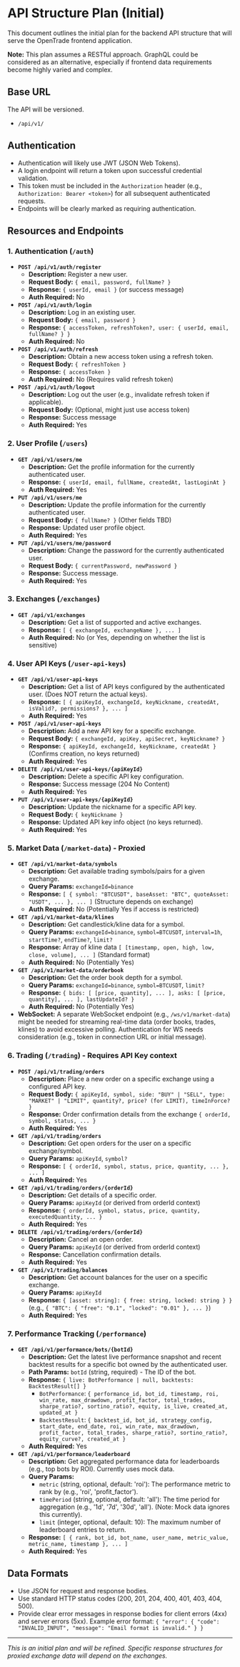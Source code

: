 # API Structure Plan (Initial)

This document outlines the initial plan for the backend API structure that will serve the OpenTrade frontend application.

**Note:** This plan assumes a RESTful approach. GraphQL could be considered as an alternative, especially if frontend data requirements become highly varied and complex.

## Base URL

The API will be versioned.
*   `/api/v1/`

## Authentication

*   Authentication will likely use JWT (JSON Web Tokens).
*   A login endpoint will return a token upon successful credential validation.
*   This token must be included in the `Authorization` header (e.g., `Authorization: Bearer <token>`) for all subsequent authenticated requests.
*   Endpoints will be clearly marked as requiring authentication.

## Resources and Endpoints

### 1. Authentication (`/auth`)

*   **`POST /api/v1/auth/register`**
    *   **Description:** Register a new user.
    *   **Request Body:** `{ email, password, fullName? }`
    *   **Response:** `{ userId, email }` (or success message)
    *   **Auth Required:** No
*   **`POST /api/v1/auth/login`**
    *   **Description:** Log in an existing user.
    *   **Request Body:** `{ email, password }`
    *   **Response:** `{ accessToken, refreshToken?, user: { userId, email, fullName? } }`
    *   **Auth Required:** No
*   **`POST /api/v1/auth/refresh`**
    *   **Description:** Obtain a new access token using a refresh token.
    *   **Request Body:** `{ refreshToken }`
    *   **Response:** `{ accessToken }`
    *   **Auth Required:** No (Requires valid refresh token)
*   **`POST /api/v1/auth/logout`**
    *   **Description:** Log out the user (e.g., invalidate refresh token if applicable).
    *   **Request Body:** (Optional, might just use access token)
    *   **Response:** Success message
    *   **Auth Required:** Yes

### 2. User Profile (`/users`)

*   **`GET /api/v1/users/me`**
    *   **Description:** Get the profile information for the currently authenticated user.
    *   **Response:** `{ userId, email, fullName, createdAt, lastLoginAt }`
    *   **Auth Required:** Yes
*   **`PUT /api/v1/users/me`**
    *   **Description:** Update the profile information for the currently authenticated user.
    *   **Request Body:** `{ fullName? }` (Other fields TBD)
    *   **Response:** Updated user profile object.
    *   **Auth Required:** Yes
*   **`PUT /api/v1/users/me/password`**
    *   **Description:** Change the password for the currently authenticated user.
    *   **Request Body:** `{ currentPassword, newPassword }`
    *   **Response:** Success message.
    *   **Auth Required:** Yes

### 3. Exchanges (`/exchanges`)

*   **`GET /api/v1/exchanges`**
    *   **Description:** Get a list of supported and active exchanges.
    *   **Response:** `[ { exchangeId, exchangeName }, ... ]`
    *   **Auth Required:** No (or Yes, depending on whether the list is sensitive)

### 4. User API Keys (`/user-api-keys`)

*   **`GET /api/v1/user-api-keys`**
    *   **Description:** Get a list of API keys configured by the authenticated user. (Does NOT return the actual keys).
    *   **Response:** `[ { apiKeyId, exchangeId, keyNickname, createdAt, isValid?, permissions? }, ... ]`
    *   **Auth Required:** Yes
*   **`POST /api/v1/user-api-keys`**
    *   **Description:** Add a new API key for a specific exchange.
    *   **Request Body:** `{ exchangeId, apiKey, apiSecret, keyNickname? }`
    *   **Response:** `{ apiKeyId, exchangeId, keyNickname, createdAt }` (Confirms creation, no keys returned)
    *   **Auth Required:** Yes
*   **`DELETE /api/v1/user-api-keys/{apiKeyId}`**
    *   **Description:** Delete a specific API key configuration.
    *   **Response:** Success message (204 No Content)
    *   **Auth Required:** Yes
*   **`PUT /api/v1/user-api-keys/{apiKeyId}`**
    *   **Description:** Update the nickname for a specific API key.
    *   **Request Body:** `{ keyNickname }`
    *   **Response:** Updated API key info object (no keys returned).
    *   **Auth Required:** Yes

### 5. Market Data (`/market-data`) - Proxied

*   **`GET /api/v1/market-data/symbols`**
    *   **Description:** Get available trading symbols/pairs for a given exchange.
    *   **Query Params:** `exchangeId=binance`
    *   **Response:** `[ { symbol: "BTCUSDT", baseAsset: "BTC", quoteAsset: "USDT", ... }, ... ]` (Structure depends on exchange)
    *   **Auth Required:** No (Potentially Yes if access is restricted)
*   **`GET /api/v1/market-data/klines`**
    *   **Description:** Get candlestick/kline data for a symbol.
    *   **Query Params:** `exchangeId=binance`, `symbol=BTCUSDT`, `interval=1h`, `startTime?`, `endTime?`, `limit?`
    *   **Response:** Array of kline data `[ [timestamp, open, high, low, close, volume], ... ]` (Standard format)
    *   **Auth Required:** No (Potentially Yes)
*   **`GET /api/v1/market-data/orderbook`**
    *   **Description:** Get the order book depth for a symbol.
    *   **Query Params:** `exchangeId=binance`, `symbol=BTCUSDT`, `limit?`
    *   **Response:** `{ bids: [ [price, quantity], ... ], asks: [ [price, quantity], ... ], lastUpdateId? }`
    *   **Auth Required:** No (Potentially Yes)
*   **WebSocket:** A separate WebSocket endpoint (e.g., `/ws/v1/market-data`) might be needed for streaming real-time data (order books, trades, klines) to avoid excessive polling. Authentication for WS needs consideration (e.g., token in connection URL or initial message).

### 6. Trading (`/trading`) - Requires API Key context

*   **`POST /api/v1/trading/orders`**
    *   **Description:** Place a new order on a specific exchange using a configured API key.
    *   **Request Body:** `{ apiKeyId, symbol, side: "BUY" | "SELL", type: "MARKET" | "LIMIT", quantity?, price? (for LIMIT), timeInForce? }`
    *   **Response:** Order confirmation details from the exchange `{ orderId, symbol, status, ... }`
    *   **Auth Required:** Yes
*   **`GET /api/v1/trading/orders`**
    *   **Description:** Get open orders for the user on a specific exchange/symbol.
    *   **Query Params:** `apiKeyId`, `symbol?`
    *   **Response:** `[ { orderId, symbol, status, price, quantity, ... }, ... ]`
    *   **Auth Required:** Yes
*   **`GET /api/v1/trading/orders/{orderId}`**
    *   **Description:** Get details of a specific order.
    *   **Query Params:** `apiKeyId` (or derived from orderId context)
    *   **Response:** `{ orderId, symbol, status, price, quantity, executedQuantity, ... }`
    *   **Auth Required:** Yes
*   **`DELETE /api/v1/trading/orders/{orderId}`**
    *   **Description:** Cancel an open order.
    *   **Query Params:** `apiKeyId` (or derived from orderId context)
    *   **Response:** Cancellation confirmation details.
    *   **Auth Required:** Yes
*   **`GET /api/v1/trading/balances`**
    *   **Description:** Get account balances for the user on a specific exchange.
    *   **Query Params:** `apiKeyId`
    *   **Response:** `{ [asset: string]: { free: string, locked: string } }` (e.g., `{ "BTC": { "free": "0.1", "locked": "0.01" }, ... }`)
    *   **Auth Required:** Yes

### 7. Performance Tracking (`/performance`)

*   **`GET /api/v1/performance/bots/{botId}`**
    *   **Description:** Get the latest live performance snapshot and recent backtest results for a specific bot owned by the authenticated user.
    *   **Path Params:** `botId` (string, required) - The ID of the bot.
    *   **Response:** `{ live: BotPerformance | null, backtests: BacktestResult[] }`
        *   `BotPerformance`: `{ performance_id, bot_id, timestamp, roi, win_rate, max_drawdown, profit_factor, total_trades, sharpe_ratio?, sortino_ratio?, equity, is_live, created_at, updated_at }`
        *   `BacktestResult`: `{ backtest_id, bot_id, strategy_config, start_date, end_date, roi, win_rate, max_drawdown, profit_factor, total_trades, sharpe_ratio?, sortino_ratio?, equity_curve?, created_at }`
    *   **Auth Required:** Yes
*   **`GET /api/v1/performance/leaderboard`**
    *   **Description:** Get aggregated performance data for leaderboards (e.g., top bots by ROI). Currently uses mock data.
    *   **Query Params:**
        *   `metric` (string, optional, default: 'roi'): The performance metric to rank by (e.g., 'roi', 'profit_factor').
        *   `timePeriod` (string, optional, default: 'all'): The time period for aggregation (e.g., '1d', '7d', '30d', 'all'). (Note: Mock data ignores this currently).
        *   `limit` (integer, optional, default: 10): The maximum number of leaderboard entries to return.
    *   **Response:** `[ { rank, bot_id, bot_name, user_name, metric_value, metric_name, timestamp }, ... ]`
    *   **Auth Required:** Yes

## Data Formats

*   Use JSON for request and response bodies.
*   Use standard HTTP status codes (200, 201, 204, 400, 401, 403, 404, 500).
*   Provide clear error messages in response bodies for client errors (4xx) and server errors (5xx). Example error format: `{ "error": { "code": "INVALID_INPUT", "message": "Email format is invalid." } }`

---
*This is an initial plan and will be refined. Specific response structures for proxied exchange data will depend on the exchanges.*